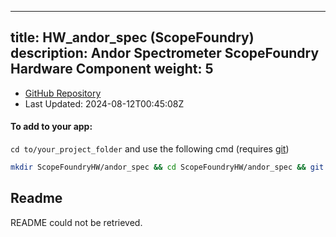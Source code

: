 
---
title: HW_andor_spec (ScopeFoundry)
description: Andor Spectrometer ScopeFoundry Hardware Component
weight: 5
---
- [GitHub Repository](https://github.com/ScopeFoundry/HW_andor_spec)
- Last Updated: 2024-08-12T00:45:08Z


#### To add to your app:

`cd to/your_project_folder` and use the following cmd (requires [git](/docs/100_development/20_git/))

```bash
mkdir ScopeFoundryHW/andor_spec && cd ScopeFoundryHW/andor_spec && git init --initial-branch=master && git remote add upstream_ScopeFoundry https://github.com/ScopeFoundry/HW_andor_spec && git pull upstream_ScopeFoundry master && cd ../..
```

## Readme
README could not be retrieved.
